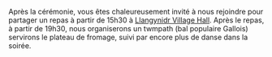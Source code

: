 Après la cérémonie, vous êtes chaleureusement invité à nous rejoindre pour partager un repas à partir de 15h30 à <a href="https://goo.gl/maps/pQNvSBXcm5WxEPhc9" target="_blank">Llangynidr Village Hall</a>. Après le repas, à partir de 19h30, nous organiserons un twmpath (bal populaire Gallois) servirons le plateau de fromage, suivi par encore plus de danse dans la soirée.

